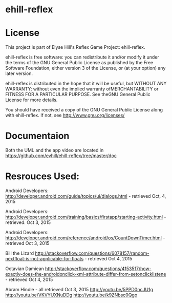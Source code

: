 # ehill-reflex

# License
This project is part of Elyse Hill's Reflex Game Project: ehill-reflex.

ehill-reflex is free software: you can redistribute it and/or modify it under the terms of the GNU General Public License as published by the Free Software Foundation, either version 3 of the License, or (at your option) any later version.

ehill-reflex is distributed in the hope that it will be useful, but WITHOUT ANY WARRANTY; without even the implied warranty ofMERCHANTABILITY or FITNESS FOR A PARTICULAR PURPOSE.  See theGNU General Public License for more details.

You should have received a copy of the GNU General Public License along with ehill-reflex.  If not, see <http://www.gnu.org/licenses/>

# Documentaion
Both the UML and the app video are located in 
    https://github.com/evhill/ehill-reflex/tree/master/doc

# Resrouces Used:
    
Android Developers: 
http://developer.android.com/guide/topics/ui/dialogs.html - retrieved Oct, 4, 2015
    
Android Developers:
http://developer.android.com/training/basics/firstapp/starting-activity.html - retrieved: Oct 3, 2015

Android Developers:
http://developer.android.com/reference/android/os/CountDownTimer.html - retrieved Oct 3, 2015

Bill the Lizard 
http://stackoverflow.com/questions/6078157/random-nextfloat-is-not-applicable-for-floats - retrieved Oct 4, 2015

Octavian Damiean
http://stackoverflow.com/questions/4153517/how-exactly-does-the-androidonclick-xml-attribute-differ-from-setonclicklistene - retrieved Oct 4, 2015

Abram Hindle - all retrieved Oct 3, 2015
http://youtu.be/5PPD0ncJU1g
http://youtu.be/VKVYUXNuDDg 
http://youtu.be/k9ZNbsc0Qgo
